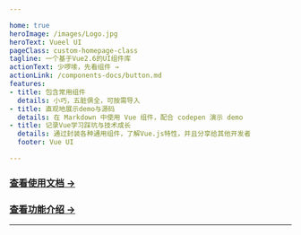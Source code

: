 ```yaml
---

home: true
heroImage: /images/Logo.jpg
heroText: Vueel UI
pageClass: custom-homepage-class
tagline: 一个基于Vue2.6的UI组件库
actionText: 少啰嗦，先看组件 →
actionLink: /components-docs/button.md
features:
- title: 包含常用组件
  details: 小巧，五脏俱全，可按需导入
- title: 直观地展示demo与源码
  details: 在 Markdown 中使用 Vue 组件，配合 codepen 演示 demo
- title: 记录Vue学习踩坑与技术成长
  details: 通过封装各种通用组件，了解Vue.js特性，并且分享给其他开发者
  footer: Vue UI

---
```


### [查看使用文档 →](/installation/)

### [查看功能介绍 →](/introduction/)

<Vssue title="First Issue"/>

---
